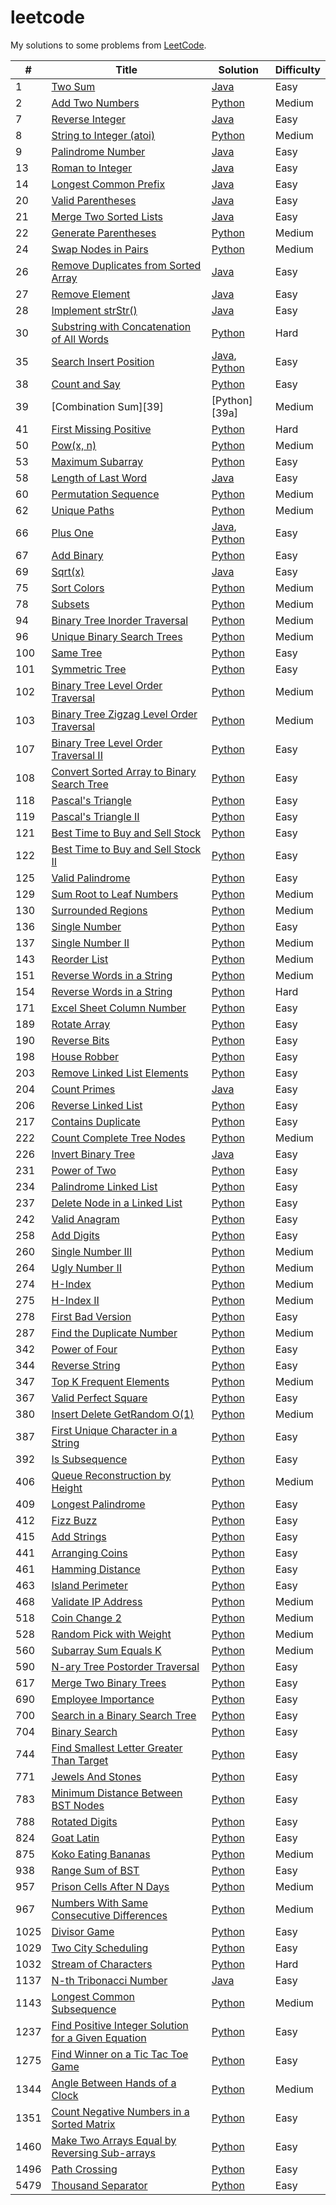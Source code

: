 # leetcode

My solutions to some problems from [LeetCode](https://leetcode.com/problemset/all/).

| #    | Title                                                       | Solution                   | Difficulty |
| ---- | ----------------------------------------------------------- | -------------------------- | ---------- |
| 1    | [Two Sum][1]                                                | [Java][1a]                 | Easy       |
| 2    | [Add Two Numbers][2]                                        | [Python][2a]               | Medium     |
| 7    | [Reverse Integer][7]                                        | [Java][7a]                 | Easy       |
| 8    | [String to Integer (atoi)][8]                               | [Python][8a]               | Medium     |
| 9    | [Palindrome Number][9]                                      | [Java][9a]                 | Easy       |
| 13   | [Roman to Integer][13]                                      | [Java][13a]                | Easy       |
| 14   | [Longest Common Prefix][14]                                 | [Java][14a]                | Easy       |
| 20   | [Valid Parentheses][20]                                     | [Java][20a]                | Easy       |
| 21   | [Merge Two Sorted Lists][21]                                | [Java][21a]                | Easy       |
| 22   | [Generate Parentheses][22]                                  | [Python][22a]              | Medium     |
| 24   | [Swap Nodes in Pairs][24]                                   | [Python][24a]              | Medium     |
| 26   | [Remove Duplicates from Sorted Array][26]                   | [Java][26a]                | Easy       |
| 27   | [Remove Element][27]                                        | [Java][27a]                | Easy       |
| 28   | [Implement strStr()][28]                                    | [Java][28a]                | Easy       |
| 30   | [Substring with Concatenation of All Words][30]             | [Python][30a]              | Hard       |
| 35   | [Search Insert Position][35]                                | [Java][35a], [Python][35b] | Easy       |
| 38   | [Count and Say][38]                                         | [Python][38a]              | Easy       |
| 39   | [Combination Sum][39]                                       | [Python][39a]              | Medium     |
| 41   | [First Missing Positive][41]                                | [Python][41a]              | Hard       |
| 50   | [Pow(x, n)][50]                                             | [Python][50a]              | Medium     |
| 53   | [Maximum Subarray][53]                                      | [Python][53a]              | Easy       |
| 58   | [Length of Last Word][58]                                   | [Java][58a]                | Easy       |
| 60   | [Permutation Sequence][60]                                  | [Python][60a]              | Medium     |
| 62   | [Unique Paths][62]                                          | [Python][62a]              | Medium     |
| 66   | [Plus One][66]                                              | [Java][66a], [Python][66b] | Easy       |
| 67   | [Add Binary][67]                                            | [Python][67a]              | Easy       |
| 69   | [Sqrt(x)][69]                                               | [Java][69a]                | Easy       |
| 75   | [Sort Colors][75]                                           | [Python][75a]              | Medium     |
| 78   | [Subsets][78]                                               | [Python][78a]              | Medium     |
| 94   | [Binary Tree Inorder Traversal][94]                         | [Python][94a]              | Medium     |
| 96   | [Unique Binary Search Trees][96]                            | [Python][96a]              | Medium     |
| 100  | [Same Tree][100]                                            | [Python][100a]             | Easy       |
| 101  | [Symmetric Tree][101]                                       | [Python][101a]             | Easy       |
| 102  | [Binary Tree Level Order Traversal][102]                    | [Python][102a]             | Medium     |
| 103  | [Binary Tree Zigzag Level Order Traversal][103]             | [Python][103a]             | Medium     |
| 107  | [Binary Tree Level Order Traversal II][107]                 | [Python][107a]             | Easy       |
| 108  | [Convert Sorted Array to Binary Search Tree][108]           | [Python][108a]             | Easy       |
| 118  | [Pascal's Triangle][118]                                    | [Python][118a]             | Easy       |
| 119  | [Pascal's Triangle II][119]                                 | [Python][119a]             | Easy       |
| 121  | [Best Time to Buy and Sell Stock][121]                      | [Python][121a]             | Easy       |
| 122  | [Best Time to Buy and Sell Stock II][122]                   | [Python][122a]             | Easy       |
| 125  | [Valid Palindrome][125]                                     | [Python][125a]             | Easy       |
| 129  | [Sum Root to Leaf Numbers][129]                             | [Python][129a]             | Medium     |
| 130  | [Surrounded Regions][130]                                   | [Python][130a]             | Medium     |
| 136  | [Single Number][136]                                        | [Python][136a]             | Easy       |
| 137  | [Single Number II][137]                                     | [Python][137a]             | Medium     |
| 143  | [Reorder List][143]                                         | [Python][143a]             | Medium     |
| 151  | [Reverse Words in a String][151]                            | [Python][151a]             | Medium     |
| 154  | [Reverse Words in a String][154]                            | [Python][154a]             | Hard       |
| 171  | [Excel Sheet Column Number][171]                            | [Python][171a]             | Easy       |
| 189  | [Rotate Array][189]                                         | [Python][189a]             | Easy       |
| 190  | [Reverse Bits][190]                                         | [Python][190a]             | Easy       |
| 198  | [House Robber][198]                                         | [Python][198a]             | Easy       |
| 203  | [Remove Linked List Elements][203]                          | [Python][203a]             | Easy       |
| 204  | [Count Primes][204]                                         | [Java][204a]               | Easy       |
| 206  | [Reverse Linked List][206]                                  | [Python][206a]             | Easy       |
| 217  | [Contains Duplicate][217]                                   | [Python][217a]             | Easy       |
| 222  | [Count Complete Tree Nodes][222]                            | [Python][222a]             | Medium     |
| 226  | [Invert Binary Tree][226]                                   | [Java][226a]               | Easy       |
| 231  | [Power of Two][231]                                         | [Python][231a]             | Easy       |
| 234  | [Palindrome Linked List][234]                               | [Python][234a]             | Easy       |
| 237  | [Delete Node in a Linked List][237]                         | [Python][237a]             | Easy       |
| 242  | [Valid Anagram][242]                                        | [Python][242a]             | Easy       |
| 258  | [Add Digits][258]                                           | [Python][258a]             | Easy       |
| 260  | [Single Number III][260]                                    | [Python][260a]             | Medium     |
| 264  | [Ugly Number II][264]                                       | [Python][264a]             | Medium     |
| 274  | [H-Index][274]                                              | [Python][274a]             | Medium     |
| 275  | [H-Index II][275]                                           | [Python][275a]             | Medium     |
| 278  | [First Bad Version][278]                                    | [Python][278a]             | Easy       |
| 287  | [Find the Duplicate Number][287]                            | [Python][287a]             | Medium     |
| 342  | [Power of Four][342]                                        | [Python][342a]             | Easy       |
| 344  | [Reverse String][344]                                       | [Python][344a]             | Easy       |
| 347  | [Top K Frequent Elements][347]                              | [Python][347a]             | Medium     |
| 367  | [Valid Perfect Square][367]                                 | [Python][367a]             | Easy       |
| 380  | [Insert Delete GetRandom O(1)][380]                         | [Python][380a]             | Medium     |
| 387  | [First Unique Character in a String][387]                   | [Python][387a]             | Easy       |
| 392  | [Is Subsequence][392]                                       | [Python][392a]             | Easy       |
| 406  | [Queue Reconstruction by Height][406]                       | [Python][406a]             | Medium     |
| 409  | [Longest Palindrome][409]                                   | [Python][409a]             | Easy       |
| 412  | [Fizz Buzz][412]                                            | [Python][412a]             | Easy       |
| 415  | [Add Strings][415]                                          | [Python][415a]             | Easy       |
| 441  | [Arranging Coins][441]                                      | [Python][441a]             | Easy       |
| 461  | [Hamming Distance][461]                                     | [Python][461a]             | Easy       |
| 463  | [Island Perimeter][463]                                     | [Python][463a]             | Easy       |
| 468  | [Validate IP Address][468]                                  | [Python][468a]             | Medium     |
| 518  | [Coin Change 2][518]                                        | [Python][518a]             | Medium     |
| 528  | [Random Pick with Weight][528]                              | [Python][528a]             | Medium     |
| 560  | [Subarray Sum Equals K][560]                                | [Python][560a]             | Medium     |
| 590  | [N-ary Tree Postorder Traversal][590]                       | [Python][590a]             | Easy       |
| 617  | [Merge Two Binary Trees][617]                               | [Python][617a]             | Easy       |
| 690  | [Employee Importance][690]                                  | [Python][690a]             | Easy       |
| 700  | [Search in a Binary Search Tree][700]                       | [Python][700a]             | Easy       |
| 704  | [Binary Search][704]                                        | [Python][704a]             | Easy       |
| 744  | [Find Smallest Letter Greater Than Target][744]             | [Python][744a]             | Easy       |
| 771  | [Jewels And Stones][771]                                    | [Python][771a]             | Easy       |
| 783  | [Minimum Distance Between BST Nodes][783]                   | [Python][783a]             | Easy       |
| 788  | [Rotated Digits][788]                                       | [Python][788a]             | Easy       |
| 824  | [Goat Latin][824]                                           | [Python][824a]             | Easy       |
| 875  | [Koko Eating Bananas][875]                                  | [Python][875a]             | Medium     |
| 938  | [Range Sum of BST][938]                                     | [Python][938a]             | Easy       |
| 957  | [Prison Cells After N Days][957]                            | [Python][957a]             | Medium     |
| 967  | [Numbers With Same Consecutive Differences][967]            | [Python][967a]             | Medium     |
| 1025 | [Divisor Game][1025]                                        | [Python][1025a]            | Easy       |
| 1029 | [Two City Scheduling][1029]                                 | [Python][1029a]            | Easy       |
| 1032 | [Stream of Characters][1032]                                | [Python][1032a]            | Hard       |
| 1137 | [N-th Tribonacci Number][1137]                              | [Java][1137a]              | Easy       |
| 1143 | [Longest Common Subsequence][1143]                          | [Python][1143a]            | Medium     |
| 1237 | [Find Positive Integer Solution for a Given Equation][1237] | [Python][1237a]            | Easy       |
| 1275 | [Find Winner on a Tic Tac Toe Game][1275]                   | [Python][1275a]            | Easy       |
| 1344 | [Angle Between Hands of a Clock][1344]                      | [Python][1344a]            | Medium     |
| 1351 | [Count Negative Numbers in a Sorted Matrix][1351]           | [Python][1351a]            | Easy       |
| 1460 | [Make Two Arrays Equal by Reversing Sub-arrays][1460]       | [Python][1460a]            | Easy       |
| 1496 | [Path Crossing][1496]                                       | [Python][1496a]            | Easy       |
| 5479 | [Thousand Separator][5479]                                  | [Python][5479a]            | Easy       |

[1]: https://leetcode.com/problems/two-sum/

[1a]: ./src/twoSum/TwoSum.java

[2]: https://leetcode.com/problems/add-two-numbers/

[2a]: ./src/addTwoNumbers/add.py

[7]: https://leetcode.com/problems/reverse-integer/

[7a]: ./src/reverseInteger/RevInt.java

[8]: https://leetcode.com/problems/string-to-integer-atoi/

[8a]: ./src/stringToInt/atoi.py

[9]: https://leetcode.com/problems/palindrome-number/

[9a]: ./src/palindromeInteger/Palin.java

[13]: https://leetcode.com/problems/roman-to-integer/

[13a]: ./src/romanToInteger/RomToInt.java

[14]: https://leetcode.com/problems/longest-common-prefix/

[14a]: ./src/longestCommonPrefix/Prefix.java

[20]: https://leetcode.com/problems/valid-parentheses/

[20a]: ./src/validParentheses/Brackets.java

[21]: https://leetcode.com/problems/merge-two-sorted-lists/

[21a]: ./src/mergeSortedLists/Merge.java

[22]: https://leetcode.com/problems/generate-parentheses/

[22a]: ./src/genParentheses/brackets.py

[24]: https://leetcode.com/problems/swap-nodes-in-pairs/

[24a]: ./src/swapNodePairs/swap.py

[26]: https://leetcode.com/problems/remove-duplicates-from-sorted-array/

[26a]: ./src/removeDupSorted/Remove.java

[27]: https://leetcode.com/problems/remove-element/

[27a]: ./src/removeElement/Remove.java

[28]: https://leetcode.com/problems/implement-strstr/

[28a]: ./src/implementStrStr/Implement.java

[30]: https://leetcode.com/problems/substring-with-concatenation-of-all-words/

[30a]: ./src/substringWordConcat/sub.py

[35]: https://leetcode.com/problems/search-insert-position/

[35a]: ./src/searchInsertPosition/Search.java

[35b]: ./src/searchInsertPosition/search.py

[38]: https://leetcode.com/problems/count-and-say/

[38a]: ./src/countAndSay/count.py

[41]: https://leetcode.com/problems/first-missing-positive/

[41a]: ./src/firstMissingPositive/first.py

[50]: https://leetcode.com/problems/powx-n/

[50a]: ./src/powxn/pow.py

[53]: https://leetcode.com/problems/maximum-subarray/

[53a]: ./src/maximumSubarray/max.py

[58]: https://leetcode.com/problems/length-of-last-word/

[58a]: ./src/lengthOfLastWord/Word.java

[60]: https://leetcode.com/problems/permutation-sequence/

[60a]: ./src/permSequence/perm.py

[62]: https://leetcode.com/problems/unique-paths/

[62a]: ./src/uniquePaths/unique.py

[66]: https://leetcode.com/problems/plus-one/

[66a]: ./src/plusOne/Plus.java

[66b]: ./src/plusOne/plus.py

[67]: https://leetcode.com/problems/add-binary/

[67a]: ./src/addBinary/add.py

[69]: https://leetcode.com/problems/sqrtx/

[69a]: ./src/sqrtX/Sqrt.java

[75]: https://leetcode.com/problems/sort-colors/

[75a]: ./src/sortColors/sort.py

[78]: https://leetcode.com/problems/subsets/

[78a]: ./src/subsets/sub.py

[94]: https://leetcode.com/problems/binary-tree-inorder-traversal/

[94a]: ./src/treeInorder/inorder.py

[96]: https://leetcode.com/problems/unique-binary-search-trees/

[96a]: ./src/uniqueBST/bst.py

[100]: https://leetcode.com/problems/same-tree/

[100a]: ./src/sameTree/same.py

[101]: https://leetcode.com/problems/symmetric-tree/

[101a]: ./src/symmetricTree/symm.py

[102]: https://leetcode.com/problems/binary-tree-level-order-traversal/

[102a]: ./src/treeLevelOrder/tree.py

[103]: https://leetcode.com/problems/binary-tree-zigzag-level-order-traversal/

[103a]: ./src/zigzagLevelOrder/tree.py

[107]: https://leetcode.com/problems/binary-tree-level-order-traversal-ii/

[107a]: ./src/levelOrderII/level.py

[108]: https://leetcode.com/problems/convert-sorted-array-to-binary-search-tree/

[108a]: ./src/sortedArrayToBST/bst.py

[118]: https://leetcode.com/problems/pascals-triangle/

[118a]: ./src/pascalsTriangle/pascal.py

[119]: https://leetcode.com/problems/pascals-triangle-ii/

[119a]: ./src/pascalsTriangleII/pascal.py

[121]: https://leetcode.com/problems/best-time-to-buy-and-sell-stock/

[121a]: ./src/bestTimeStock/profit.py

[122]: https://leetcode.com/problems/best-time-to-buy-and-sell-stock-ii/

[122a]: ./src/bestTimeStockII/profit.py

[125]: https://leetcode.com/problems/valid-palindrome/

[125a]: ./src/validPalin/drome.py

[129]: https://leetcode.com/problems/sum-root-to-leaf-numbers/

[129a]: ./src/sumRootToLeaf/sum.py

[130]: https://leetcode.com/problems/surrounded-regions/

[130a]: ./src/surroundedRegions/board.py

[136]: https://leetcode.com/problems/single-number/

[136a]: ./src/singleNum/lonely.py

[137]: https://leetcode.com/problems/single-number-ii/

[137a]: ./src/singleNumberII/once.py

[143]: https://leetcode.com/problems/reorder-list/

[143a]: ./src/reorderList/reord.py

[151]: https://leetcode.com/problems/reverse-words-in-a-string/

[151a]: ./src/reverseWords/rev.py

[154]: https://leetcode.com/problems/find-minimum-in-rotated-sorted-array-ii/

[154a]: ./src/findMinRotatedII/min.py

[171]: https://leetcode.com/problems/excel-sheet-column-number

[171a]: ./src/excelSheetColNum/excel.py

[189]: https://leetcode.com/problems/rotate-array/

[189a]: ./src/rotateArray/rotate.py

[190]: https://leetcode.com/problems/reverse-bits/

[190a]: ./src/reverseBits/rev.py

[198]: https://leetcode.com/problems/house-robber/

[198a]: ./src/houseRobber/rob.py

[203]: https://leetcode.com/problems/remove-linked-list-elements/

[203a]: ./src/removeLinkedElement/rem.py

[204]: https://leetcode.com/problems/count-primes/

[204a]: ./src/countPrimes/Prime.java

[206]: https://leetcode.com/problems/reverse-linked-list/

[206a]: ./src/revList/rev.py

[217]: https://leetcode.com/problems/contains-duplicate/

[217a]: ./src/containsDuplicate/dup.py

[222]: https://leetcode.com/problems/count-complete-tree-nodes/

[222a]: ./src/countTreeNodes/count.py

[226]: https://leetcode.com/problems/invert-binary-tree/

[226a]: ./src/invertBinaryTree/Invert.java

[231]: https://leetcode.com/problems/power-of-two/

[231a]: ./src/powerOf2/power.py

[234]: https://leetcode.com/problems/palindrome-linked-list/

[234a]: ./src/palindromeList/linked.py

[237]: https://leetcode.com/problems/delete-node-in-a-linked-list/

[237a]: ./src/deleteListNode/delete.py

[242]: https://leetcode.com/problems/valid-anagram/

[242a]: ./src/validAnagram/ana.py

[258]: https://leetcode.com/problems/add-digits/

[258a]: ./src/addDigits/add.py

[260]: https://leetcode.com/problems/single-number-iii/

[260a]: ./src/singleNumIII/num.py

[264]: https://leetcode.com/problems/ugly-number-ii/

[264a]: ./src/uglyNumberII/ugly.py

[274]: https://leetcode.com/problems/h-index/

[274a]: ./src/hIndex/index.py

[275]: https://leetcode.com/problems/h-index-ii/

[275a]: ./src/hIndexII/index.py

[278]: https://leetcode.com/problems/first-bad-version/

[278a]: ./src/firstBadVersion/first.py

[287]: https://leetcode.com/problems/find-the-duplicate-number/

[287a]: ./src/findDuplicateNum/find.py

[342]: https://leetcode.com/problems/power-of-four/

[342a]: ./src/powerOfFour/four.py

[344]: https://leetcode.com/problems/reverse-string/

[344a]: ./src/reverseString/rev.py

[347]: https://leetcode.com/problems/top-k-frequent-elements

[347a]: ./src/topKFrequent/counter.py

[367]: https://leetcode.com/problems/valid-perfect-square/

[367a]: ./src/validPerfSq/sqrt.py

[380]: https://leetcode.com/problems/insert-delete-getrandom-o1/

[380a]: ./src/insertDelecte/set.py

[387]: https://leetcode.com/problems/first-unique-character-in-a-string/

[387a]: ./src/firstUniqueChar/unique.py

[392]: https://leetcode.com/problems/is-subsequence/

[392a]: ./src/isSubsequence/sub.py

[406]: https://leetcode.com/problems/queue-reconstruction-by-height

[406a]: ./src/queueReconstruct/queue.py

[409]: https://leetcode.com/problems/longest-palindrome/

[409a]: ./src/longestPalin/drome.py

[412]: https://leetcode.com/problems/fizz-buzz/

[412a]: ./src/fizzBuzz/fizz.py

[415]: https://leetcode.com/problems/add-strings/

[415a]: ./src/addStrings/add.py

[441]: https://leetcode.com/problems/arranging-coins/

[441a]: ./src/arrangingCoins/coins.py

[461]: https://leetcode.com/problems/hamming-distance/

[461a]: ./src/hammingDist/hamming.py

[463]: https://leetcode.com/problems/island-perimeter/

[463a]: ./src/islandPerimeter/peri.py

[468]: https://leetcode.com/problems/validate-ip-address/

[468a]: ./src/validateIP/ip.py

[518]: https://leetcode.com/problems/coin-change-2/

[518a]: ./src/coinChange2/change.py

[528]: https://leetcode.com/problems/random-pick-with-weight/

[528a]: ./src/randomPickWeight/weights.py

[560]: https://leetcode.com/problems/subarray-sum-equals-k/

[560a]: ./src/subarraySumK/sum.py

[590]: https://leetcode.com/problems/n-ary-tree-postorder-traversal/

[590a]: ./src/naryTreePostorder/post.py

[617]: https://leetcode.com/problems/merge-two-binary-trees/

[617a]: ./src/mergeBinaryTrees/merge.py

[690]: https://leetcode.com/problems/employee-importance/

[690a]: ./src/empImportance/emp.py

[700]: https://leetcode.com/problems/search-in-a-binary-search-tree/

[700a]: ./src/searchBST/search.py

[704]: https://leetcode.com/problems/binary-search/

[704a]: ./src/binarySearch/search.py

[744]: https://leetcode.com/problems/find-smallest-letter-greater-than-target/

[744a]: ./src/smallestLetter/target.py

[771]: https://leetcode.com/problems/jewels-and-stones/

[771a]: ./src/jewelsAndStones/js.py

[783]: https://leetcode.com/problems/minimum-distance-between-bst-nodes/

[783a]: ./src/minimumDistBST/dist.py

[788]: https://leetcode.com/problems/rotated-digits/

[788a]: ./src/rotatedDigits/dig.py

[824]: https://leetcode.com/problems/goat-latin/

[824a]: ./src/goatLatin/goat.py

[875]: https://leetcode.com/problems/koko-eating-bananas/

[875a]: ./src/kokoBananas/koko.py

[938]: https://leetcode.com/problems/range-sum-of-bst/

[938a]: ./src/rangeSumBST/sum.py

[957]: https://leetcode.com/problems/prison-cells-after-n-days/

[957a]: ./src/prisonNDays/prison.py

[967]: https://leetcode.com/problems/numbers-with-same-consecutive-differences/

[967a]: ./src/numsConsecDiff/nums.py

[1025]: https://leetcode.com/problems/divisor-game/

[1025a]: ./src/divisorGame/game.py

[1029]: https://leetcode.com/problems/two-city-scheduling/

[1029a]: ./src/twoCityScheduling/sched.py

[1032]: https://leetcode.com/problems/stream-of-characters/

[1032a]: ./src/streamOfChars/stream.py

[1137]: https://leetcode.com/problems/n-th-tribonacci-number/

[1137a]: ./src/nthTribonacciNumber/Tribonacci.java

[1143]: https://leetcode.com/problems/longest-common-subsequence/

[1143a]: ./src/longestCommonSub/lcs.py

[1237]: https://leetcode.com/problems/find-positive-integer-solution-for-a-given-equation/

[1237a]: ./src/posIntegerSoln/sol.py

[1275]: https://leetcode.com/problems/find-winner-on-a-tic-toe-game/

[1275a]: ./src/ticTacToe/winner.py

[1344]: https://leetcode.com/problems/angle-between-hands-of-a-clock/

[1344a]: ./src/angleHandsClock/angle.py

[1351]: https://leetcode.com/problems/count-negative-numbers-in-a-sorted-matrix/

[1351a]: ./src/countNegNumsMatrix/count.py

[1460]: https://leetcode.com/problems/make-two-arrays-equal-by-reversing-sub-arrays/

[1460a]: ./src/twoArraysEqual/arr.py

[1496]: https://leetcode.com/problems/path-crossing/

[1496a]: ./src/pathCrossing/path.py

[5479]: https://leetcode.com/contest/biweekly-contest-33/problems/thousand-separator/

[5479a]: ./src/thousandSep/sep.py
